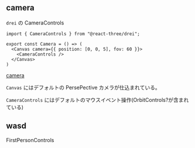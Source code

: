 ## camera

`drei` の CameraControls

```tsx
import { CameraControls } from "@react-three/drei";

export const Camera = () => (
  <Canvas camera={{ position: [0, 0, 5], fov: 60 }}>
    <CameraControls />
  </Canvas>
)
```

[camera](?story=r3f--camera)

`Canvas` にはデフォルトの PersePective カメラが仕込まれている。

`CameraControls` にはデフォルトのマウスイベント操作(OrbitControls?が含まれている)


## wasd

FirstPersonControls


